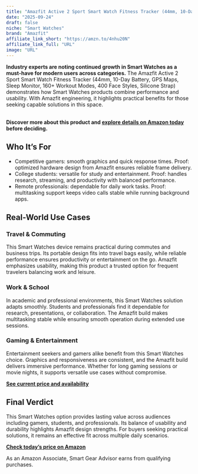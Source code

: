 ```yaml
---
title: "Amazfit Active 2 Sport Smart Watch Fitness Tracker (44mm, 10-Day Battery, GPS Maps, Sleep Monitor, 160+ Workout Modes, 400 Face Styles, Silicone Strap)"
date: "2025-09-24"
draft: false
niche: "Smart Watches"
brand: "Amazfit"
affiliate_link_short: "https://amzn.to/4nhu20N"
affiliate_link_full: "URL"
image: "URL"
---
```


<p><strong>Industry experts are noting continued growth in Smart Watches as a must-have for modern users across categories.</strong> The Amazfit Active 2 Sport Smart Watch Fitness Tracker (44mm, 10-Day Battery, GPS Maps, Sleep Monitor, 160+ Workout Modes, 400 Face Styles, Silicone Strap) demonstrates how Smart Watches products combine performance and usability. With Amazfit engineering, it highlights practical benefits for those seeking capable solutions in this space.</p>
<br>
<strong>Discover more about this product and <a href="https://amzn.to/4nhu20N" rel="nofollow sponsored">explore details on Amazon today</a> before deciding.</strong>
<br>

<h2>Who It’s For</h2>
<ul>
  <li>Competitive gamers: smooth graphics and quick response times. Proof: optimized hardware design from Amazfit ensures reliable frame delivery.</li>
  <li>College students: versatile for study and entertainment. Proof: handles research, streaming, and productivity with balanced performance.</li>
  <li>Remote professionals: dependable for daily work tasks. Proof: multitasking support keeps video calls stable while running background apps.</li>
</ul>

<h2>Real-World Use Cases</h2>

<h3>Travel & Commuting</h3>
<p>This Smart Watches device remains practical during commutes and business trips. Its portable design fits into travel bags easily, while reliable performance ensures productivity or entertainment on the go. Amazfit emphasizes usability, making this product a trusted option for frequent travelers balancing work and leisure.</p>

<h3>Work & School</h3>
<p>In academic and professional environments, this Smart Watches solution adapts smoothly. Students and professionals find it dependable for research, presentations, or collaboration. The Amazfit build makes multitasking stable while ensuring smooth operation during extended use sessions.</p>

<h3>Gaming & Entertainment</h3>
<p>Entertainment seekers and gamers alike benefit from this Smart Watches choice. Graphics and responsiveness are consistent, and the Amazfit build delivers immersive performance. Whether for long gaming sessions or movie nights, it supports versatile use cases without compromise.</p>

<p><strong><a href="https://amzn.to/4nhu20N" rel="nofollow sponsored">See current price and availability</a></strong></p>

<h2>Final Verdict</h2>
<p>This Smart Watches option provides lasting value across audiences including gamers, students, and professionals. Its balance of usability and durability highlights Amazfit design strengths. For buyers seeking practical solutions, it remains an effective fit across multiple daily scenarios.</p>

<p><strong><a href="https://amzn.to/4nhu20N" rel="nofollow sponsored">Check today’s price on Amazon</a></strong></p>

<p>As an Amazon Associate, Smart Gear Advisor earns from qualifying purchases.</p>
